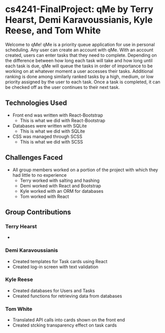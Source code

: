 # cs4241-FinalProject: qMe by Terry Hearst, Demi Karavoussianis, Kyle Reese, and Tom White
Welcome to qMe! qMe is a priority queue application for use in personal scheduling. Any user can create an account with qMe. With an account created, users can enter tasks that they need to complete. Depending on the difference between how long each task will take and how long until each task is due, qMe will queue the tasks in order of importance to be working on at whatever moment a user accesses their tasks. Additional ranking is done among similarly ranked tasks by a high, medium, or low priority assigned by the user to each task. Once a task is completed, it can be checked off as the user continues to their next task.

## Technologies Used
- Front end was written with React-Bootstrap
  - This is what we did with React-Bootstrap
- Databases were written with SQLite
  - This is what we did with SQLite
- CSS was managed through SCSS
  - This is what we did with SCSS

## Challenges Faced
- All group members worked on a portion of the project with which they had little to no experience
  - Terry worked with salting and hashing
  - Demi worked with React and Bootstrap
  - Kyle worked with an ORM for databases
  - Tom worked with React

## Group Contributions
### Terry Hearst
-
### Demi Karavoussianis
- Created templates for Task cards using React
- Created log-in screen with text validation
### Kyle Reese
- Created databases for Users and Tasks
- Created functions for retrieving data from databases
### Tom White
- Translated API calls into cards shown on the front end
- Created stcking transparency effect on task cards
